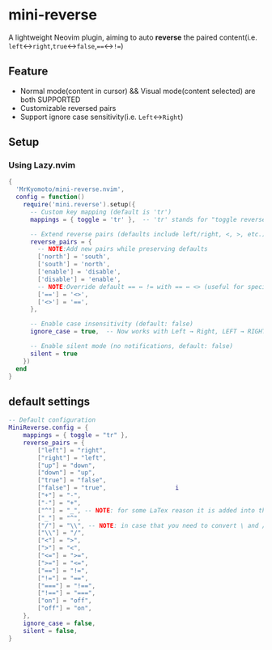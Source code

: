 # mini-reverse

A lightweight Neovim plugin, aiming to auto **reverse** the paired content(i.e. `left`<->`right`,`true`<->`false`,`==`<->`!=`)

## Feature
- Normal mode(content in cursor) && Visual mode(content selected) are both SUPPORTED
- Customizable reversed pairs
- Support ignore case sensitivity(i.e. `Left`<->`Right`)

## Setup
### Using Lazy.nvim
```lua
{
  'MrKyomoto/mini-reverse.nvim',
  config = function()
    require('mini.reverse').setup({
      -- Custom key mapping (default is 'tr')
      mappings = { toggle = 'tr' },  -- 'tr' stands for "toggle reverse"

      -- Extend reverse pairs (defaults include left/right, <, >, etc.)
      reverse_pairs = {
        -- NOTE:Add new pairs while preserving defaults
        ['north'] = 'south',
        ['south'] = 'north',
        ['enable'] = 'disable',
        ['disable'] = 'enable',
        -- NOTE:Override default == ↔ != with == ↔ <> (useful for specific languages)
        ['=='] = '<>',
        ['<>'] = '==',
      },

      -- Enable case insensitivity (default: false)
      ignore_case = true,  -- Now works with Left → Right, LEFT → RIGHT

      -- Enable silent mode (no notifications, default: false)
      silent = true
    })
  end
}
```
## default settings
```lua
-- Default configuration
MiniReverse.config = {
	mappings = { toggle = "tr" },
	reverse_pairs = {
		["left"] = "right",
		["right"] = "left",
		["up"] = "down",
		["down"] = "up",
		["true"] = "false",
		["false"] = "true",                   i
		["+"] = "-",
		["-"] = "+",
		["^"] = "_", -- NOTE: for some LaTex reason it is added into the default config
		["_"] = "^",
		["/"] = "\\", -- NOTE: in case that you need to convert \ and /
		["\\"] = "/",
		["<"] = ">",
		[">"] = "<",
		["<="] = ">=",
		[">="] = "<=",
		["=="] = "!=",
		["!="] = "==",
		["==="] = "!==",
		["!=="] = "===",
		["on"] = "off",
		["off"] = "on",
	},
	ignore_case = false,
	silent = false,
}
```
